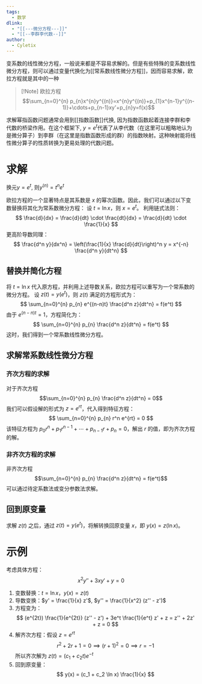 ```yaml
---
tags:
  - 数学
dlink:
  - "[[---微分方程---]]"
  - "[[--李群李代数--]]"
author:
  - Cyletix
---
```

变系数的线性微分方程，一般说来都是不容易求解的。但是有些特殊的变系数线性微分方程，则可以通过变量代换化为[[常系数线性微分方程]]，因而容易求解，欧拉方程就是其中的一种

>[!Note] 欧拉方程
$$\sum_{n=0}^{n} p_{n}x^{n}y^{(n)}=x^{n}y^{(n)}+p_{1}x^{n-1}y^{(n-1)}+\cdots+p_{n-1}xy'+p_{n}y=f(x)$$

求解幂指函数问题通常会用到[[指数函数]]代换, 因为指数函数起着连接李群和李代数的桥梁作用。在这个框架下, $y=e^{ t }$代表了从李代数（在这里可以粗略地认为是微分算子）到李群（在这里是指数函数形成的群）的指数映射。这种映射能将线性微分算子的性质转换为更易处理的代数问题。
# 求解
换元$y=e^{ t }$, 则$y^{(n)}=t^{n}e^{ t }$

欧拉方程的一个显著特点是其系数是 $x$ 的幂次函数。因此，我们可以通过以下变数替换将其化为常系数微分方程：
设 $t = \ln x$，则 $x = e^{t}$。
利用链式法则：
$$
\frac{d}{dx} = \frac{d}{dt} \cdot \frac{dt}{dx} = \frac{d}{dt} \cdot \frac{1}{x}
$$
更高阶导数同理：
$$
\frac{d^n y}{dx^n} = \left(\frac{1}{x} \frac{d}{dt}\right)^n y = x^{-n} \frac{d^n y}{dt^n}
$$
## 替换并简化方程
将 $t = \ln x$ 代入原方程，并利用上述导数关系，欧拉方程可以重写为一个常系数的微分方程。
设 $z(t) = y(e^t)$，则 $z(t)$ 满足的方程形式为：
$$
\sum_{n=0}^{n} p_{n} e^{(n-n)t} \frac{d^n z}{dt^n} = f(e^t)
$$
由于 $e^{(n-n)t} = 1$，方程简化为：
$$
\sum_{n=0}^{n} p_{n} \frac{d^n z}{dt^n} = f(e^t)
$$
这时，我们得到一个常系数线性微分方程。
## 求解常系数线性微分方程
### 齐次方程的求解
对于齐次方程 $$\sum_{n=0}^{n} p_{n} \frac{d^n z}{dt^n} = 0$$我们可以假设解的形式为 $z = e^{rt}$，代入得到特征方程：
$$
\sum_{n=0}^{n} p_{n} r^n e^{rt} = 0
$$
该特征方程为 $p_{0}r^n + p_{1}r^{n-1} + \cdots + p_{n-1}r + p_{n} = 0$，解出 $r$ 的值，即为齐次方程的解。
### 非齐次方程的求解
非齐次方程 $$\sum_{n=0}^{n} p_{n} \frac{d^n z}{dt^n} = f(e^t)$$ 可以通过待定系数法或变分参数法求解。
## 回到原变量
求解 $z(t)$ 之后，通过 $z(t) = y(e^t)$，将解转换回原变量 $x$，即 $y(x) = z(\ln x)$。


# 示例
考虑具体方程：
$$
x^2 y'' + 3x y' + y = 0
$$
1. 变数替换：$t = \ln x$，$y(x) = z(t)$
2. 导数变换：$y' = \frac{1}{x} z'$, $y'' = \frac{1}{x^2} (z'' - z')$
3. 方程变为：
   $$
   (e^{2t}) \frac{1}{e^{2t}} (z'' - z') + 3e^t \frac{1}{e^t} z' + z = z'' + 2z' + z = 0
   $$
4. 解齐次方程：假设 $z = e^{rt}$
   $$
   r^2 + 2r + 1 = 0 \implies (r + 1)^2 = 0 \implies r = -1
   $$
   所以齐次解为 $z(t) = (c_1 + c_2 t) e^{-t}$
5. 回到原变量：
   $$
   y(x) = (c_1 + c_2 \ln x) \frac{1}{x}
   $$
